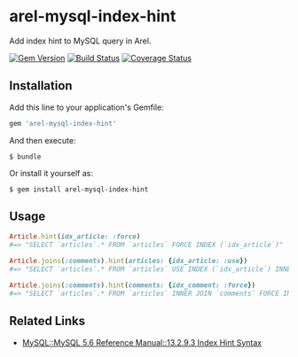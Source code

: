 # arel-mysql-index-hint

Add index hint to MySQL query in Arel.

[![Gem Version](https://badge.fury.io/rb/arel-mysql-index-hint.svg)](http://badge.fury.io/rb/arel-mysql-index-hint)
[![Build Status](https://travis-ci.org/winebarrel/arel-mysql-index-hint.svg?branch=master)](https://travis-ci.org/winebarrel/arel-mysql-index-hint)
[![Coverage Status](https://img.shields.io/coveralls/winebarrel/arel-mysql-index-hint.svg)](https://coveralls.io/r/winebarrel/arel-mysql-index-hint?branch=master)

## Installation

Add this line to your application's Gemfile:

```ruby
gem 'arel-mysql-index-hint'
```

And then execute:

    $ bundle

Or install it yourself as:

    $ gem install arel-mysql-index-hint

## Usage

```ruby
Article.hint(idx_article: :force)
#=> "SELECT `articles`.* FROM `articles` FORCE INDEX (`idx_article`)"

Article.joins(:comments).hint(articles: {idx_article: :use})
#=> "SELECT `articles`.* FROM `articles` USE INDEX (`idx_article`) INNER JOIN `comments` ON `comments`

Article.joins(:comments).hint(comments: {idx_comment: :force})
#=> "SELECT `articles`.* FROM `articles` INNER JOIN `comments` FORCE INDEX (`idx_comment`) ON `comments"
```

## Related Links

* [MySQL::MySQL 5.6 Reference Manual::13.2.9.3 Index Hint Syntax](https://dev.mysql.com/doc/refman/5.6/en/index-hints.html)
